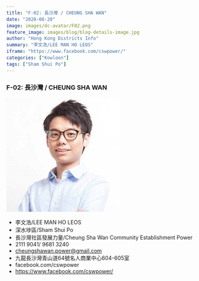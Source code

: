 ```yaml
---
title: "F-02: 長沙灣 / CHEUNG SHA WAN"
date: "2020-08-20"
image: images/dc-avatar/F02.png
feature_image: images/blog/blog-details-image.jpg
author: "Hong Kong Districts Info"
summary: "李文浩/LEE MAN HO LEOS"
iframe: "https://www.facebook.com/cswpower/"
categories: ["Kowloon"]
tags: ["Sham Shui Po"]
---
```


### F-02: 長沙灣 / CHEUNG SHA WAN  
![](/images/dc-avatar/F02.png)  

 - 李文浩/LEE MAN HO LEOS  
 - 深水埗區/Sham Shui Po  
 - 長沙灣社區發展力量/Cheung Sha Wan Community Establishment Power  
 - 2111 9041/ 9681 3240  
 - cheungshawan.power@gmail.com  
 - 九龍長沙灣青山道64號名人商業中心604-605室  
 - facebook.com/cswpower  
 - https://www.facebook.com/cswpower/
